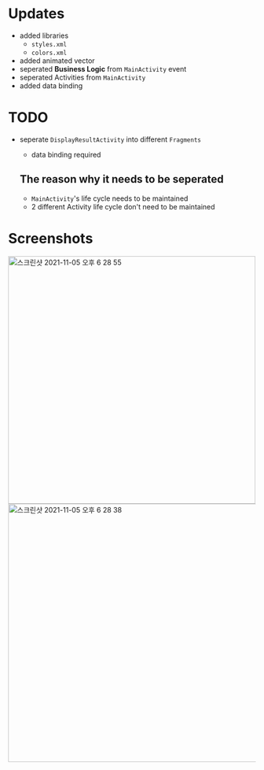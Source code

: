 # Updates
- added libraries
    - `styles.xml`
    - `colors.xml`
- added animated vector
- seperated **Business Logic** from `MainActivity` event
- seperated Activities from `MainActivity`
- added data binding

# TODO
- seperate `DisplayResultActivity` into different `Fragments`
    - data binding required

    ## The reason why it needs to be seperated
    - `MainActivity`'s life cycle needs to be maintained
    - 2 different Activity life cycle don't need to be maintained

# Screenshots

<img width="503" alt="스크린샷 2021-11-05 오후 6 28 55" src="https://user-images.githubusercontent.com/22142225/140488857-4537b15c-5e03-4276-9ce7-6aa33ba955df.png">
<img width="525" alt="스크린샷 2021-11-05 오후 6 28 38" src="https://user-images.githubusercontent.com/22142225/140488889-e62b9794-d87d-403c-b5bf-25b8d7ae1da0.png">
